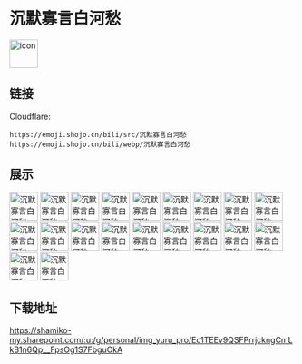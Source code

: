 # 沉默寡言白河愁
<img src="https://emoji.shojo.cn/bili/src/沉默寡言白河愁/icon.png" width="50" height="50" alt="icon">

## 链接
Cloudflare:
```
https://emoji.shojo.cn/bili/src/沉默寡言白河愁
https://emoji.shojo.cn/bili/webp/沉默寡言白河愁
```
## 展示
<img src="https://emoji.shojo.cn/bili/src/沉默寡言白河愁/沉默寡言白河愁-吃瓜.png" width="50" height="50" alt="沉默寡言白河愁-吃瓜">
<img src="https://emoji.shojo.cn/bili/src/沉默寡言白河愁/沉默寡言白河愁-呆住.png" width="50" height="50" alt="沉默寡言白河愁-呆住">
<img src="https://emoji.shojo.cn/bili/src/沉默寡言白河愁/沉默寡言白河愁-干杯.png" width="50" height="50" alt="沉默寡言白河愁-干杯">
<img src="https://emoji.shojo.cn/bili/src/沉默寡言白河愁/沉默寡言白河愁-哈哈哈哈.png" width="50" height="50" alt="沉默寡言白河愁-哈哈哈哈">
<img src="https://emoji.shojo.cn/bili/src/沉默寡言白河愁/沉默寡言白河愁-好耶.png" width="50" height="50" alt="沉默寡言白河愁-好耶">
<img src="https://emoji.shojo.cn/bili/src/沉默寡言白河愁/沉默寡言白河愁-喝口茶.png" width="50" height="50" alt="沉默寡言白河愁-喝口茶">
<img src="https://emoji.shojo.cn/bili/src/沉默寡言白河愁/沉默寡言白河愁-加油.png" width="50" height="50" alt="沉默寡言白河愁-加油">
<img src="https://emoji.shojo.cn/bili/src/沉默寡言白河愁/沉默寡言白河愁-骄傲.png" width="50" height="50" alt="沉默寡言白河愁-骄傲">
<img src="https://emoji.shojo.cn/bili/src/沉默寡言白河愁/沉默寡言白河愁-哭哭.png" width="50" height="50" alt="沉默寡言白河愁-哭哭">
<img src="https://emoji.shojo.cn/bili/src/沉默寡言白河愁/沉默寡言白河愁-酷.png" width="50" height="50" alt="沉默寡言白河愁-酷">
<img src="https://emoji.shojo.cn/bili/src/沉默寡言白河愁/沉默寡言白河愁-迷惑.png" width="50" height="50" alt="沉默寡言白河愁-迷惑">
<img src="https://emoji.shojo.cn/bili/src/沉默寡言白河愁/沉默寡言白河愁-恼.png" width="50" height="50" alt="沉默寡言白河愁-恼">
<img src="https://emoji.shojo.cn/bili/src/沉默寡言白河愁/沉默寡言白河愁-晚安.png" width="50" height="50" alt="沉默寡言白河愁-晚安">
<img src="https://emoji.shojo.cn/bili/src/沉默寡言白河愁/沉默寡言白河愁-威胁.png" width="50" height="50" alt="沉默寡言白河愁-威胁">
<img src="https://emoji.shojo.cn/bili/src/沉默寡言白河愁/沉默寡言白河愁-委屈.png" width="50" height="50" alt="沉默寡言白河愁-委屈">
<img src="https://emoji.shojo.cn/bili/src/沉默寡言白河愁/沉默寡言白河愁-呜呜呜.png" width="50" height="50" alt="沉默寡言白河愁-呜呜呜">
<img src="https://emoji.shojo.cn/bili/src/沉默寡言白河愁/沉默寡言白河愁-希望没事.png" width="50" height="50" alt="沉默寡言白河愁-希望没事">
<img src="https://emoji.shojo.cn/bili/src/沉默寡言白河愁/沉默寡言白河愁-疑惑.png" width="50" height="50" alt="沉默寡言白河愁-疑惑">
<img src="https://emoji.shojo.cn/bili/src/沉默寡言白河愁/沉默寡言白河愁-阴险.png" width="50" height="50" alt="沉默寡言白河愁-阴险">
<img src="https://emoji.shojo.cn/bili/src/沉默寡言白河愁/沉默寡言白河愁-真棒.png" width="50" height="50" alt="沉默寡言白河愁-真棒">

## 下载地址

https://shamiko-my.sharepoint.com/:u:/g/personal/img_yuru_pro/Ec1TEEv9QSFPrrjckngCmLkB1n6Qp__FpsOg1S7FbguOkA